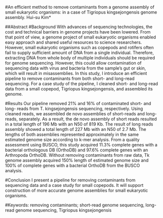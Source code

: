 #An efficient method to remove contaminants from a genome assembly of small eukaryotic organisms: in a case of Tigriopus kingsejongensis genome assembly. 
Hui-su Kim* 

##Abstract
#Background
With advances of sequencing technologies, the cost and technical barriers in genome projects have been lowered. From that point of view, a genome project of small eukaryotic organisms enabled easy approach and shared useful resources to science researchers. However, small eukaryotic organisms such as copepods and rotifers often fail to supply sufficient amount of DNA from a single individual. Therefore, extracting DNA from whole body of multiple individuals should be required for genome sequencing. However, this could allow contamination of sequencing data with virus and bacteria from the sample’s gut or skin, which will result in misassemblies. In this study, I introduce an efficient pipeline to remove contaminants from both short- and long-read sequencing. For a case study of the pipeline, I cleaned short- and long-read data from a small copepod, Tigriopus kingsejongensis, and assembled its genome.

#Results
Our pipeline removed 21% and 16% of contaminated short- and long- reads from T. kingsejongensis sequencing, respectively. Using cleaned reads, we assembled de novo assemblies of short-reads and long-reads, separately. As a result, the de novo assembly of short reads resulted in a total length of 196 Mb with an N50 of 819 Kb. The result of long reads assembly showed a total length of 227 Mb with an N50 of 2.7 Mb. The lengths of both assemblies represented approximately in the same estimated genome size according to k-mer analysis. From a quality assessment using BUSCO, this study acquired 11.3% complete genes with a bacterial orthologous DB (OrthoDB) and 97.6% complete genes with an Arthropoda OrthoDB. Without removing contaminants from raw data, Tk genome assembly acquired 150% length of estimated genome size and 100% of complete genes with a bacterial OrthoDB from the BUSCO analysis.

#Conclusion
I present a pipeline for removing contaminants from sequencing data and a case study for small copepods. It will support construction of more accurate genome assemblies for small eukaryotic organisms. 

#Keywords: removing contaminants; short-read genome sequencing, long-read genome sequencing, Tigriopus kingsejongensis
 
